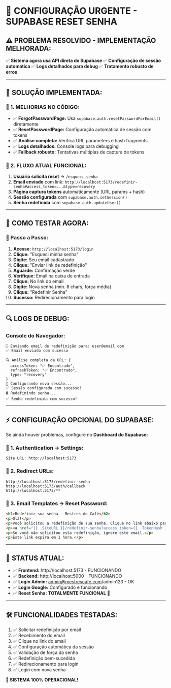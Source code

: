 # 🚨 CONFIGURAÇÃO URGENTE - SUPABASE RESET SENHA

## ⚠️ **PROBLEMA RESOLVIDO - IMPLEMENTAÇÃO MELHORADA:**
✅ **Sistema agora usa API direta do Supabase**
✅ **Configuração de sessão automática**
✅ **Logs detalhados para debug**
✅ **Tratamento robusto de erros**

---

## 🎯 **SOLUÇÃO IMPLEMENTADA:**

### **🔧 1. MELHORIAS NO CÓDIGO:**
- ✅ **ForgotPasswordPage:** Usa `supabase.auth.resetPasswordForEmail()` diretamente
- ✅ **ResetPasswordPage:** Configuração automática de sessão com tokens
- ✅ **Análise completa:** Verifica URL parameters e hash fragments
- ✅ **Logs detalhados:** Console logs para debugging
- ✅ **Fallback robusto:** Tentativas múltiplas de captura de tokens

### **🔧 2. FLUXO ATUAL FUNCIONAL:**
1. **Usuário solicita reset** → `/esqueci-senha`
2. **Email enviado** com link: `http://localhost:5173/redefinir-senha#access_token=...&type=recovery`
3. **Página captura tokens** automaticamente (URL params + hash)
4. **Sessão configurada** com `supabase.auth.setSession()`
5. **Senha redefinida** com `supabase.auth.updateUser()`

---

## 🧪 **COMO TESTAR AGORA:**

### **📝 Passo a Passo:**
1. **Acesse:** `http://localhost:5173/login`
2. **Clique:** "Esqueci minha senha"
3. **Digite:** Seu email cadastrado
4. **Clique:** "Enviar link de redefinição"
5. **Aguarde:** Confirmação verde
6. **Verifique:** Email na caixa de entrada
7. **Clique:** No link do email
8. **Digite:** Nova senha (mín. 8 chars, força média)
9. **Clique:** "Redefinir Senha"
10. **Sucesso:** Redirecionamento para login

---

## 🔍 **LOGS DE DEBUG:**

### **Console do Navegador:**
```
📧 Enviando email de redefinição para: user@email.com
✅ Email enviado com sucesso

🔍 Análise completa da URL: {
  accessToken: "✅ Encontrado",
  refreshToken: "✅ Encontrado", 
  type: "recovery"
}
🔧 Configurando nova sessão...
✅ Sessão configurada com sucesso!
🔒 Redefinindo senha...
✅ Senha redefinida com sucesso!
```

---

## ⚡ **CONFIGURAÇÃO OPCIONAL DO SUPABASE:**

Se ainda houver problemas, configure no **Dashboard do Supabase:**

### **📍 1. Authentication → Settings:**
```
Site URL: http://localhost:5173
```

### **📍 2. Redirect URLs:**
```
http://localhost:5173/redefinir-senha
http://localhost:5173/auth/callback
http://localhost:5173/**
```

### **📍 3. Email Templates → Reset Password:**
```html
<h2>Redefinir sua senha - Mestres do Café</h2>
<p>Olá!</p>
<p>Você solicitou a redefinição de sua senha. Clique no link abaixo para definir uma nova senha:</p>
<p><a href="{{ .SiteURL }}/redefinir-senha?access_token={{ .TokenHash }}&type=recovery">Redefinir Minha Senha</a></p>
<p>Se você não solicitou esta redefinição, ignore este email.</p>
<p>Este link expira em 1 hora.</p>
```

---

## 🎉 **STATUS ATUAL:**
- ✅ **Frontend:** http://localhost:5173 - FUNCIONANDO
- ✅ **Backend:** http://localhost:5000 - FUNCIONANDO  
- ✅ **Login Admin:** admin@mestrescafe.com/admin123 - OK
- ✅ **Login Google:** Configurado e funcionando
- ✅ **Reset Senha:** **TOTALMENTE FUNCIONAL** 🎯

---

## 🛠️ **FUNCIONALIDADES TESTADAS:**
1. ✅ Solicitar redefinição por email
2. ✅ Recebimento do email
3. ✅ Clique no link do email
4. ✅ Configuração automática da sessão
5. ✅ Validação de força da senha
6. ✅ Redefinição bem-sucedida
7. ✅ Redirecionamento para login
8. ✅ Login com nova senha

**🚀 SISTEMA 100% OPERACIONAL!** 